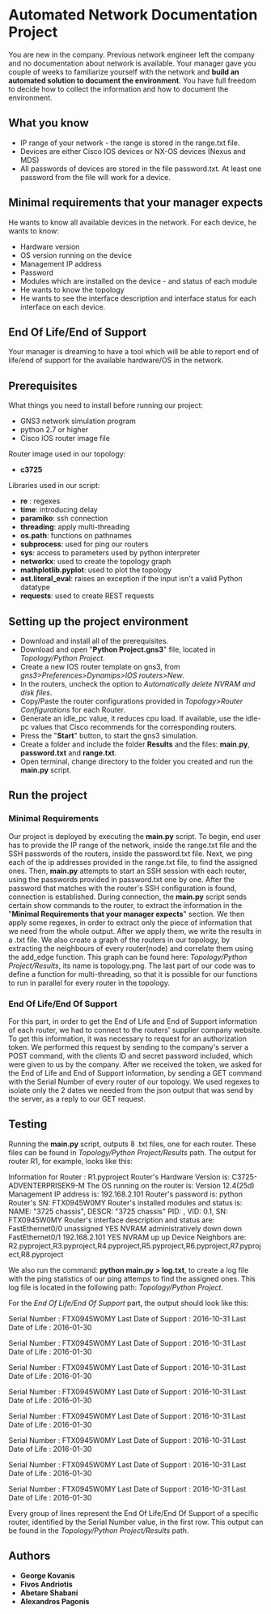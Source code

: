 # Automated Network Documentation Project

You are new in the company. Previous network engineer left the company and no documentation about network is available. Your manager gave you couple of weeks to familiarize yourself with the network and **build an automated solution to document the environment**.  You have full freedom to decide how to collect the information and how to document the environment.

## What you know

- IP range of your network - the range is stored in the range.txt file.
- Devices are either Cisco IOS devices or NX-OS devices (Nexus and MDS)
- All passwords of devices are stored in the file password.txt. At least one password from the file will work for a device.

## Minimal requirements that your manager expects

He wants to know all available devices in the network. For each device, he wants to know:
- Hardware version
- OS version running on the device
- Management IP address
- Password
- Modules which are installed on the device - and status of each module
- He wants to know the topology
- He wants to see the interface description and interface status for each interface on each device.


## End Of Life/End of Support
Your manager is dreaming to have a tool which will be able to report end of life/end of support for the available hardware/OS in the network.

## Prerequisites

What things you need to install before running our project:

- GNS3 network simulation program
- python 2.7 or higher
- Cisco IOS router image file 

Router image used in our topology:
- **c3725**

Libraries used in our script:

- **re** : regexes
- **time**: introducing delay
- **paramiko**: ssh connection
- **threading**: apply multi-threading
- **os.path**: functions on pathnames
- **subprocess**: used for ping our routers
- **sys**: access to parameters used by python interpreter
- **networkx**: used to create the topology graph
- **mathplotlib.pyplot**: used to plot the topology
- **ast.literal_eval**:  raises an exception if the input isn't a valid Python datatype
- **requests**: used to create REST requests
## Setting up the project environment
- Download and install all of the prerequisites.
- Download and open "**Python Project.gns3**" file, located in *Topology/Python Project*.
- Create a new IOS router template on gns3, from *gns3>Preferences>Dynamips>IOS routers>New*.
- In the routers, uncheck the option to *Automatically delete NVRAM and disk files*.
- Copy/Paste the router configurations provided in *Topology>Router Configurations* for each Router.
- Generate an idle_pc value, it reduces cpu load. If available, use the idle-pc values that Cisco recommends for the corresponding routers. 
- Press the "**Start**" button, to start the gns3 simulation.
- Create a folder and include the folder **Results** and the files: **main.py**, **password.txt** and **range.txt**.
- Open terminal, change directory to the folder you created and run the **main.py** script.

## Run the project


### Minimal Requirements
Our project is deployed by executing the **main.py** script. To begin, end user has to provide the IP range of the network, inside the range.txt file and the SSH passwords of the routers, inside the password.txt file. Next, we ping each of the ip addresses provided in the range.txt file, to find the assigned ones. Then, **main.py** attempts to start an SSH session with each router, using the passwords provided in password.txt one by one. After the password that matches with the router's SSH configuration is found, connection is established. During connection, the **main.py** script sends certain show commands to the router, to extract the information in the "**Minimal Requirements that your manager expects**" section. We then apply some regexes, in order to extract only the piece of information that we need from the whole output. After we apply them, we write the results in a .txt file. We also create a graph of the routers in our topology, by extracting the neighbours of every router(node) and correlate them using the add_edge function. This graph can be found here: *Topology/Python Project/Results*, its name is topology.png. The last part of our code was to define a function for multi-threading, so that it is possible for our functions to run in parallel for every router in the topology.  
### End Of Life/End Of Support
For this part, in order to get the End of Life and End of Support information of each router, we had to connect to the routers' supplier company website. To get this information, it was necessary to request for an authorization token. We performed this request by sending to the company's server a POST command, with the clients ID and secret password included, which were given to us by the company. After we received the token, we asked for the End of Life and End of Support information, by sending a GET command with the Serial Number of every router of our topology. We used regexes to isolate only the 2 dates we needed from the json output that was send by the server, as a reply to our GET request.     

## Testing
Running the **main.py** script, outputs 8 .txt files, one for each router. These files can be found in *Topology/Python Project/Results* path. The output for router R1, for example, looks like this:

Information for Router : R1.pyproject
Router's Hardware Version is: C3725-ADVENTERPRISEK9-M
The OS running on the router is: Version 12.4(25d)
Management IP address is: 192.168.2.101
Router's password is: python
Router's SN: FTX0945W0MY
Router's installed modules and status is:
NAME: "3725 chassis", DESCR: "3725 chassis"
PID:                   , VID: 0.1, SN: FTX0945W0MY
Router's interface description and status are:
FastEthernet0/0            unassigned      YES NVRAM  administratively down down
FastEthernet0/1            192.168.2.101   YES NVRAM  up                    up  Device Neighbors are: 
R2.pyproject,R3.pyproject,R4.pyproject,R5.pyproject,R6.pyproject,R7.pyproject,R8.pyproject

We also run the command:  **python main.py > log.txt**, to create a log file with the ping statistics of our ping attemps to find the assigned ones. This log file is located in the following path: *Topology/Python Project*.

For the *End Of Life/End Of Support* part, the output should look like this:

Serial Number : FTX0945W0MY
Last Date of Support : 2016-10-31
Last Date of Life : 2016-01-30

Serial Number : FTX0945W0MY
Last Date of Support : 2016-10-31
Last Date of Life : 2016-01-30

Serial Number : FTX0945W0MY
Last Date of Support : 2016-10-31
Last Date of Life : 2016-01-30

Serial Number : FTX0945W0MY
Last Date of Support : 2016-10-31
Last Date of Life : 2016-01-30

Serial Number : FTX0945W0MY
Last Date of Support : 2016-10-31
Last Date of Life : 2016-01-30

Serial Number : FTX0945W0MY
Last Date of Support : 2016-10-31
Last Date of Life : 2016-01-30

Serial Number : FTX0945W0MY
Last Date of Support : 2016-10-31
Last Date of Life : 2016-01-30

Serial Number : FTX0945W0MY
Last Date of Support : 2016-10-31
Last Date of Life : 2016-01-30

Every group of lines represent the End Of Life/End Of Support of a specific router, identified by the Serial Number value, in the first row. 
This output can be found in the *Topology/Python Project/Results* path.



## Authors
- **George Kovanis**
- **Fivos Andriotis**
- **Abetare Shabani**
- **Alexandros Pagonis**